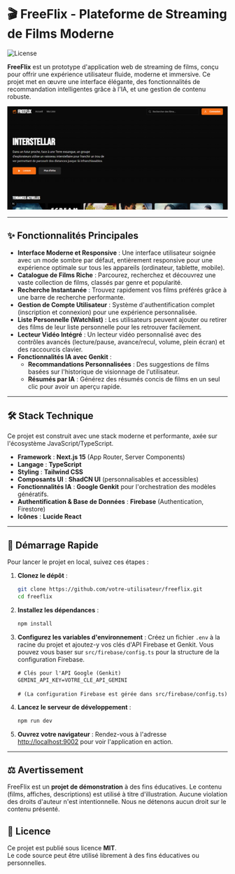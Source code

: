 # 🎬 FreeFlix - Plateforme de Streaming de Films Moderne

![License](https://img.shields.io/badge/License-MIT-yellow.svg)

**FreeFlix** est un prototype d'application web de streaming de films, conçu pour offrir une expérience utilisateur fluide, moderne et immersive. Ce projet met en œuvre une interface élégante, des fonctionnalités de recommandation intelligentes grâce à l'IA, et une gestion de contenu robuste.

![FreeFlix Hero Section](https://github.com/Simonc44/FreeFlix/blob/main/freeflix.png?raw=true) 

---

## ✨ Fonctionnalités Principales

- **Interface Moderne et Responsive** : Une interface utilisateur soignée avec un mode sombre par défaut, entièrement responsive pour une expérience optimale sur tous les appareils (ordinateur, tablette, mobile).
- **Catalogue de Films Riche** : Parcourez, recherchez et découvrez une vaste collection de films, classés par genre et popularité.
- **Recherche Instantanée** : Trouvez rapidement vos films préférés grâce à une barre de recherche performante.
- **Gestion de Compte Utilisateur** : Système d'authentification complet (inscription et connexion) pour une expérience personnalisée.
- **Liste Personnelle (Watchlist)** : Les utilisateurs peuvent ajouter ou retirer des films de leur liste personnelle pour les retrouver facilement.
- **Lecteur Vidéo Intégré** : Un lecteur vidéo personnalisé avec des contrôles avancés (lecture/pause, avance/recul, volume, plein écran) et des raccourcis clavier.
- **Fonctionnalités IA avec Genkit** :
  - **Recommandations Personnalisées** : Des suggestions de films basées sur l'historique de visionnage de l'utilisateur.
  - **Résumés par IA** : Générez des résumés concis de films en un seul clic pour avoir un aperçu rapide.

---

## 🛠️ Stack Technique

Ce projet est construit avec une stack moderne et performante, axée sur l'écosystème JavaScript/TypeScript.

- **Framework** : **Next.js 15** (App Router, Server Components)
- **Langage** : **TypeScript**
- **Styling** : **Tailwind CSS**
- **Composants UI** : **ShadCN UI** (personnalisables et accessibles)
- **Fonctionnalités IA** : **Google Genkit** pour l'orchestration des modèles génératifs.
- **Authentification & Base de Données** : **Firebase** (Authentication, Firestore)
- **Icônes** : **Lucide React**

---

## 🚀 Démarrage Rapide

Pour lancer le projet en local, suivez ces étapes :

1.  **Clonez le dépôt** :
    ```bash
    git clone https://github.com/votre-utilisateur/freeflix.git
    cd freeflix
    ```

2.  **Installez les dépendances** :
    ```bash
    npm install
    ```

3.  **Configurez les variables d'environnement** :
    Créez un fichier `.env` à la racine du projet et ajoutez-y vos clés d'API Firebase et Genkit. Vous pouvez vous baser sur `src/firebase/config.ts` pour la structure de la configuration Firebase.
    ```env
    # Clés pour l'API Google (Genkit)
    GEMINI_API_KEY=VOTRE_CLE_API_GEMINI

    # (La configuration Firebase est gérée dans src/firebase/config.ts)
    ```

4.  **Lancez le serveur de développement** :
    ```bash
    npm run dev
    ```

5.  **Ouvrez votre navigateur** :
    Rendez-vous à l'adresse [http://localhost:9002](http://localhost:9002) pour voir l'application en action.

---

## ⚖️ Avertissement

FreeFlix est un **projet de démonstration** à des fins éducatives. Le contenu (films, affiches, descriptions) est utilisé à titre d'illustration. Aucune violation des droits d'auteur n'est intentionnelle. Nous ne détenons aucun droit sur le contenu présenté.

## 🧾 Licence

Ce projet est publié sous licence **MIT**.  
Le code source peut être utilisé librement à des fins éducatives ou personnelles.  
